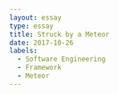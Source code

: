 ```yaml
---
layout: essay
type: essay
title: Struck by a Meteor
date: 2017-10-26
labels:
  - Software Engineering
  - Framework
  - Meteor
---
```




